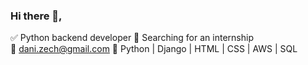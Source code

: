 ### Hi there 👋, 

✅ Python backend developer
💚 Searching for an internship   
🔫 dani.zech@gmail.com 
🚂 Python | Django | HTML | CSS | AWS | SQL 

